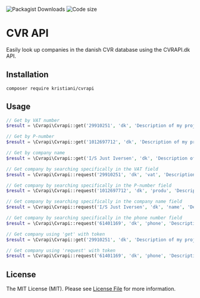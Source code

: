 ![Packagist Downloads](https://img.shields.io/packagist/dt/KristianI/cvrapi)
![Code size](https://img.shields.io/github/languages/code-size/JustIversen/cvrapi)

# CVR API

Easily look up companies in the danish CVR database using the CVRAPI.dk API.

## Installation

`composer require kristiani/cvrapi`

## Usage

```php
// Get by VAT number
$result = \Cvrapi\Cvrapi::get('29910251', 'dk', 'Description of my project');

// Get by P-number
$result = \Cvrapi\Cvrapi::get('1012697712', 'dk', 'Description of my project');

// Get by company name
$result = \Cvrapi\Cvrapi::get('I/S Just Iversen', 'dk', 'Description of my project');

// Get company by searching specifically in the VAT field
$result = \Cvrapi\Cvrapi::request('29910251', 'dk', 'vat', 'Description of my project');

// Get company by searching specifically in the P-number field
$result = \Cvrapi\Cvrapi::request('1012697712', 'dk', 'produ', 'Description of my project');

// Get company by searching specifically in the company name field
$result = \Cvrapi\Cvrapi::request('I/S Just Iversen', 'dk', 'name', 'Description of my project');

// Get company by searching specifically in the phone number field
$result = \Cvrapi\Cvrapi::request('61401169', 'dk', 'phone', 'Description of my project');

// Get company using 'get' with token
$result = \Cvrapi\Cvrapi::get('29910251', 'dk', 'Description of my project', 'secret-token');

// Get company using 'request' with token
$result = \Cvrapi\Cvrapi::request('61401169', 'dk', 'phone', 'Description of my project', 'secret-token');
```

## License
The MIT License (MIT). Please see [License File](LICENSE) for more information.
